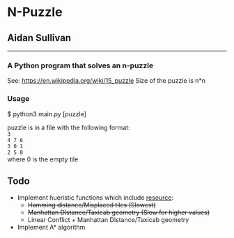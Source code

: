 # N-Puzzle
## Aidan Sullivan
________________________

### A Python program that solves an n-puzzle
See: https://en.wikipedia.org/wiki/15_puzzle
Size of the puzzle is n*n

### Usage
$ python3 main.py [puzzle]

puzzle is in a file with the following format:<br>
`3`<br>
`4 7 6`<br>
`3 0 1`<br>
`2 5 8`<br>
where 0 is the empty tile


## Todo
- Implement hueristic functions which include [resource](https://algorithmsinsight.wordpress.com/graph-theory-2/a-star-in-general/implementing-a-star-to-solve-n-puzzle/):
    - ~~Hamming distance/Misplaced tiles (Slowest)~~
    - ~~Manhattan Distance/Taxicab geometry (Slow for higher values)~~
    - Linear Conflict + Manhattan Distance/Taxicab geometry
- Implement A* algorithm